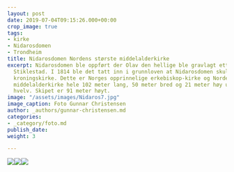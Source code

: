 ```yaml
---
layout: post
date: 2019-07-04T09:15:26.000+00:00
crop_image: true
tags:
- kirke
- Nidarosdomen
- Trondheim
title: Nidarosdomen Nordens største middelalderkirke
excerpt: Nidarosdomen ble oppført der Olav den hellige ble gravlagt etter slaget på
  Stiklestad. I 1814 ble det tatt inn i grunnloven at Nidarosdomen skulle være landets
  kroningskirke. Dette er Norges opprinnelige erkebiskop-kirke og Nordens største
  middelalderkirke hele 102 meter lang, 50 meter bred og 21 meter høy under skipets
  hvelv. Skipet er 91 meter høyt.
image: "/assets/images/Nidaros7.jpg"
image_caption: Foto Gunnar Christensen
author: _authors/gunnar-christensen.md
categories:
- _category/foto.md
publish_date: 
weight: 3

---
```

![](https://www.helping.no/Nidaros2.jpg)![](https://www.helping.no/Nidaros3.jpg)![](https://www.helping.no/Nidaros4.jpg)